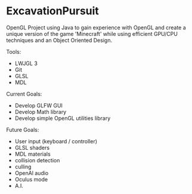 # ExcavationPursuit
OpenGL Project using Java to gain experience with OpenGL and create a unique version of the game 'Minecraft' while using efficient GPU/CPU techniques and an Object Oriented Design.

Tools:

  - LWJGL 3
  - Git
  - GLSL
  - MDL

Current Goals:

  - Develop GLFW GUI
  - Develop Math library
  - Develop simple OpenGL utilities library

Future Goals:

  - User input (keyboard / controller)
  - GLSL shaders
  - MDL materials
  - collision detection
  - culling
  - OpenAl audio
  - Oculus mode
  - A.I.
